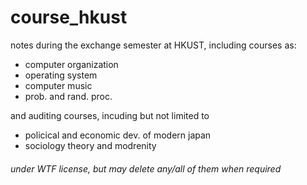 # course_hkust

notes during the exchange semester at HKUST, including courses as:
- computer organization
- operating system
- computer music
- prob. and rand. proc.

and auditing courses, incuding but not limited to
- policical and economic dev. of modern japan
- sociology theory and modrenity


###### under WTF license, but may delete any/all of them when required
